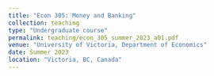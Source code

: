```yaml
---
title: "Econ 305: Money and Banking"
collection: teaching
type: "Undergraduate course"
permalink: teaching/econ_305_summer_2023_a01.pdf
venue: "University of Victoria, Department of Economics"
date: Summer 2023
location: "Victoria, BC, Canada"
---
```


